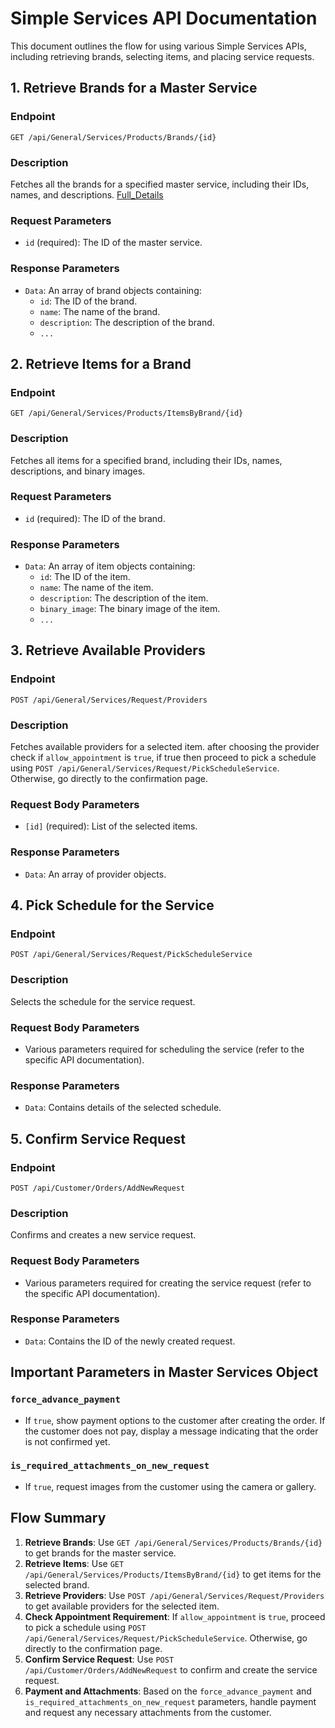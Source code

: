 # Simple Services API Documentation

This document outlines the flow for using various Simple Services APIs, including retrieving brands, selecting items, and placing service requests.

## 1. Retrieve Brands for a Master Service

### Endpoint
`GET /api/General/Services/Products/Brands/{id}`

### Description
Fetches all the brands for a specified master service, including their IDs, names, and descriptions. [Full_Details](SimpleServices/Brands.md)

### Request Parameters
- `id` (required): The ID of the master service.

### Response Parameters
- `Data`: An array of brand objects containing:
  - `id`: The ID of the brand.
  - `name`: The name of the brand.
  - `description`: The description of the brand.
  - `...`

## 2. Retrieve Items for a Brand

### Endpoint
`GET /api/General/Services/Products/ItemsByBrand/{id}`

### Description
Fetches all items for a specified brand, including their IDs, names, descriptions, and binary images.

### Request Parameters
- `id` (required): The ID of the brand.

### Response Parameters
- `Data`: An array of item objects containing:
  - `id`: The ID of the item.
  - `name`: The name of the item.
  - `description`: The description of the item.
  - `binary_image`: The binary image of the item.
  - `...`

## 3. Retrieve Available Providers

### Endpoint
`POST /api/General/Services/Request/Providers`

### Description
Fetches available providers for a selected item. after choosing the provider check if `allow_appointment` is `true`, if true then proceed to pick a schedule using `POST /api/General/Services/Request/PickScheduleService`. Otherwise, go directly to the confirmation page.

### Request Body Parameters
- `[id]` (required): List of the selected items.

### Response Parameters
- `Data`: An array of provider objects.

## 4. Pick Schedule for the Service

### Endpoint
`POST /api/General/Services/Request/PickScheduleService`

### Description
Selects the schedule for the service request.

### Request Body Parameters
- Various parameters required for scheduling the service (refer to the specific API documentation).

### Response Parameters
- `Data`: Contains details of the selected schedule.

## 5. Confirm Service Request

### Endpoint
`POST /api/Customer/Orders/AddNewRequest`

### Description
Confirms and creates a new service request.

### Request Body Parameters
- Various parameters required for creating the service request (refer to the specific API documentation).

### Response Parameters
- `Data`: Contains the ID of the newly created request.

## Important Parameters in Master Services Object

### `force_advance_payment`
- If `true`, show payment options to the customer after creating the order. If the customer does not pay, display a message indicating that the order is not confirmed yet.

### `is_required_attachments_on_new_request`
- If `true`, request images from the customer using the camera or gallery.

## Flow Summary

1. **Retrieve Brands**: Use `GET /api/General/Services/Products/Brands/{id}` to get brands for the master service.
2. **Retrieve Items**: Use `GET /api/General/Services/Products/ItemsByBrand/{id}` to get items for the selected brand.
3. **Retrieve Providers**: Use `POST /api/General/Services/Request/Providers` to get available providers for the selected item.
4. **Check Appointment Requirement**: If `allow_appointment` is `true`, proceed to pick a schedule using `POST /api/General/Services/Request/PickScheduleService`. Otherwise, go directly to the confirmation page.
5. **Confirm Service Request**: Use `POST /api/Customer/Orders/AddNewRequest` to confirm and create the service request.
6. **Payment and Attachments**: Based on the `force_advance_payment` and `is_required_attachments_on_new_request` parameters, handle payment and request any necessary attachments from the customer.
